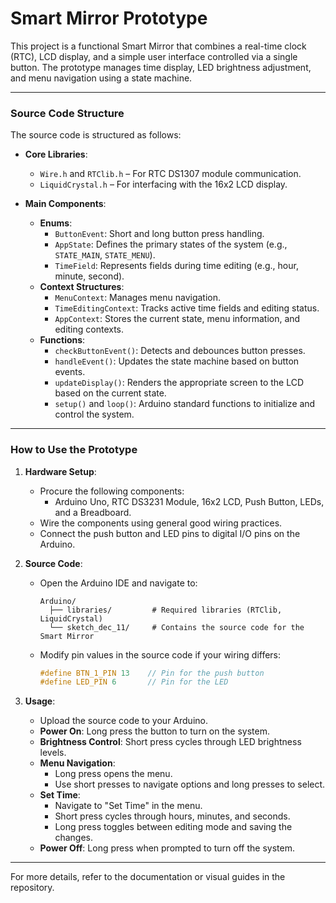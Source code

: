 # Smart Mirror Prototype

This project is a functional Smart Mirror that combines a real-time clock (RTC), LCD display, and a simple user interface controlled via a single button. The prototype manages time display, LED brightness adjustment, and menu navigation using a state machine.

---

### Source Code Structure

The source code is structured as follows:

- **Core Libraries**:
    - `Wire.h` and `RTClib.h` – For RTC DS1307 module communication.
    - `LiquidCrystal.h` – For interfacing with the 16x2 LCD display.

- **Main Components**:
    - **Enums**:
        - `ButtonEvent`: Short and long button press handling.
        - `AppState`: Defines the primary states of the system (e.g., `STATE_MAIN`, `STATE_MENU`).
        - `TimeField`: Represents fields during time editing (e.g., hour, minute, second).
    - **Context Structures**:
        - `MenuContext`: Manages menu navigation.
        - `TimeEditingContext`: Tracks active time fields and editing status.
        - `AppContext`: Stores the current state, menu information, and editing contexts.
    - **Functions**:
        - `checkButtonEvent()`: Detects and debounces button presses.
        - `handleEvent()`: Updates the state machine based on button events.
        - `updateDisplay()`: Renders the appropriate screen to the LCD based on the current state.
        - `setup()` and `loop()`: Arduino standard functions to initialize and control the system.

---

### How to Use the Prototype

1. **Hardware Setup**:
   - Procure the following components:
     - Arduino Uno, RTC DS3231 Module, 16x2 LCD, Push Button, LEDs, and a Breadboard.
   - Wire the components using general good wiring practices.
   - Connect the push button and LED pins to digital I/O pins on the Arduino.

2. **Source Code**:
   - Open the Arduino IDE and navigate to:
     ```
     Arduino/
       ├── libraries/         # Required libraries (RTClib, LiquidCrystal)
       └── sketch_dec_11/     # Contains the source code for the Smart Mirror
     ```
   - Modify pin values in the source code if your wiring differs:
     ```cpp
     #define BTN_1_PIN 13    // Pin for the push button
     #define LED_PIN 6       // Pin for the LED
     ```

3. **Usage**:
   - Upload the source code to your Arduino.
   - **Power On**: Long press the button to turn on the system.
   - **Brightness Control**: Short press cycles through LED brightness levels.
   - **Menu Navigation**:
     - Long press opens the menu.
     - Use short presses to navigate options and long presses to select.
   - **Set Time**:
     - Navigate to "Set Time" in the menu.
     - Short press cycles through hours, minutes, and seconds.
     - Long press toggles between editing mode and saving the changes.
   - **Power Off**: Long press when prompted to turn off the system.

---

For more details, refer to the documentation or visual guides in the repository.
